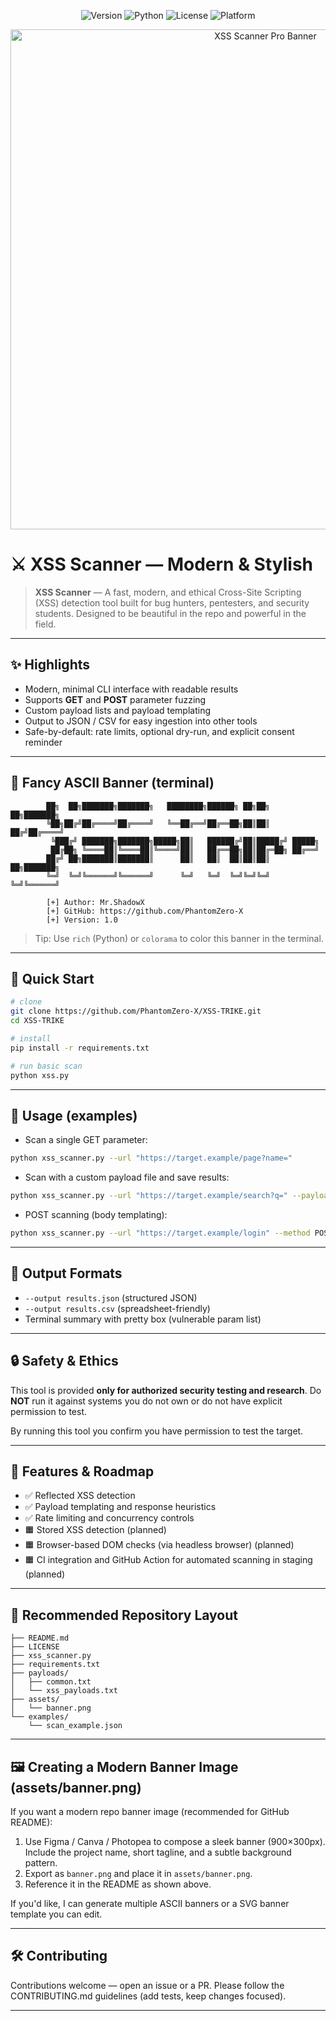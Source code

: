 <p align="center"> <img src="https://img.shields.io/badge/Version-0.1.0-blue.svg?style=for-the-badge&logo=github" alt="Version"> <img src="https://img.shields.io/badge/Python-3.8+-green.svg?style=for-the-badge&logo=python" alt="Python"> <img src="https://img.shields.io/badge/License-MIT-yellow.svg?style=for-the-badge&logo=opensourceinitiative" alt="License"> <img src="https://img.shields.io/badge/Platform-Linux%20%7C%20Windows%20%7C%20macOS-lightgrey.svg?style=for-the-badge&logo=windows" alt="Platform"> </p><p align="center"> <img width="800" src="https://raw.githubusercontent.com/MrKSecurity/xss-scanner-pro/main/assets/banner.png" alt="XSS Scanner Pro Banner"> </p>

# ⚔️ XSS Scanner — Modern & Stylish
> **XSS Scanner** — A fast, modern, and ethical Cross-Site Scripting (XSS) detection tool built for bug hunters, pentesters, and security students. Designed to be beautiful in the repo and powerful in the field.

---

## ✨ Highlights

* Modern, minimal CLI interface with readable results
* Supports **GET** and **POST** parameter fuzzing
* Custom payload lists and payload templating
* Output to JSON / CSV for easy ingestion into other tools
* Safe-by-default: rate limits, optional dry-run, and explicit consent reminder

---

## 🎨 Fancy ASCII Banner (terminal)

```
        ██╗  ██╗███████╗███████╗   ████████╗██████╗ ██╗██╗  ██╗███████╗
        ╚██╗██╔╝██╔════╝██╔════╝   ╚══██╔══╝██╔══██╗██║██║ ██╔╝██╔════╝
         ╚███╔╝ ███████╗███████╗█████╗██║   ██████╔╝██║█████╔╝ █████╗
         ██╔██╗ ╚════██║╚════██║╚════╝██║   ██╔══██╗██║██╔═██╗ ██╔══╝
        ██╔╝ ██╗███████║███████║      ██║   ██║  ██║██║██║  ██╗███████╗
        ╚═╝  ╚═╝╚══════╝╚══════╝      ╚═╝   ╚═╝  ╚═╝╚═╝╚═╝  ╚═╝╚══════╝

        [+] Author: Mr.ShadowX
        [+] GitHub: https://github.com/PhantomZero-X
        [+] Version: 1.0
```

> Tip: Use `rich` (Python) or `colorama` to color this banner in the terminal.

---

## 🚀 Quick Start

```bash
# clone
git clone https://github.com/PhantomZero-X/XSS-TRIKE.git
cd XSS-TRIKE

# install
pip install -r requirements.txt

# run basic scan
python xss.py
```

---

## 🧭 Usage (examples)

* Scan a single GET parameter:

```bash
python xss_scanner.py --url "https://target.example/page?name="
```

* Scan with a custom payload file and save results:

```bash
python xss_scanner.py --url "https://target.example/search?q=" --payloads payloads/custom.txt --output results.json
```

* POST scanning (body templating):

```bash
python xss_scanner.py --url "https://target.example/login" --method POST --template "username={payload}&password=pass"
```

---

## 🧾 Output Formats

* `--output results.json` (structured JSON)
* `--output results.csv` (spreadsheet-friendly)
* Terminal summary with pretty box (vulnerable param list)

---

## 🔒 Safety & Ethics

This tool is provided **only for authorized security testing and research**. Do **NOT** run it against systems you do not own or do not have explicit permission to test.

By running this tool you confirm you have permission to test the target.

---

## 🧩 Features & Roadmap

* ✅ Reflected XSS detection
* ✅ Payload templating and response heuristics
* ✅ Rate limiting and concurrency controls
* 🟧 Stored XSS detection (planned)
* 🟧 Browser-based DOM checks (via headless browser) (planned)
* 🟧 CI integration and GitHub Action for automated scanning in staging (planned)

---

## 📁 Recommended Repository Layout

```
├── README.md
├── LICENSE
├── xss_scanner.py
├── requirements.txt
├── payloads/
│   ├── common.txt
│   └── xss_payloads.txt
├── assets/
│   └── banner.png
└── examples/
    └── scan_example.json
```

---

## 🖼️ Creating a Modern Banner Image (assets/banner.png)

If you want a modern repo banner image (recommended for GitHub README):

1. Use Figma / Canva / Photopea to compose a sleek banner (900×300px). Include the project name, short tagline, and a subtle background pattern.
2. Export as `banner.png` and place it in `assets/banner.png`.
3. Reference it in the README as shown above.

If you'd like, I can generate multiple ASCII banners or a SVG banner template you can edit.

---

## 🛠️ Contributing

Contributions welcome — open an issue or a PR. Please follow the CONTRIBUTING.md guidelines (add tests, keep changes focused).

---


